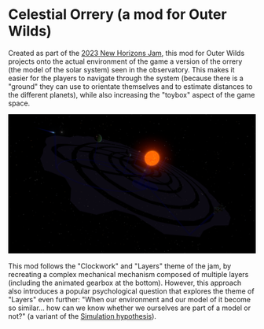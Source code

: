 # Celestial Orrery (a mod for Outer Wilds)

Created as part of the [2023 New Horizons Jam](https://outerwildsmods.com/jam/), 
this mod for Outer Wilds projects onto the actual environment of the game a
version of the orrery (the model of the solar system) seen in the observatory. 
This makes it easier for the players to navigate through the system 
(because there is a "ground" they can use to orientate themselves and to 
estimate distances to the different planets), while also increasing the "toybox"
aspect of the game space.

![Celestial Orrery, as seen from afar](CelestialOrrery.png)

This mod follows the "Clockwork" and "Layers" theme of the jam, by recreating a 
complex mechanical mechanism composed of multiple layers (including the animated
gearbox at the bottom). However, this approach also introduces a popular 
psychological question that explores the theme of "Layers" even further: 
"When our environment and our model of it become so similar... how can we know 
whether we ourselves are part of a model or not?" (a variant of the 
[Simulation hypothesis](https://en.wikipedia.org/wiki/Simulation_hypothesis)).